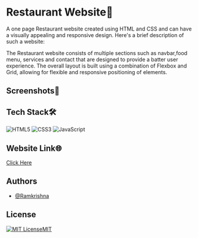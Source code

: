 # Restaurant Website🍔

A one page Restaurant website created using HTML and CSS and can have a visually appealing and responsive design. Here's a brief description of such a website:

The Restaurant website consists of multiple sections such as navbar,food menu, services and contact that are designed to provide a batter user experience. The overall layout is built using a combination of Flexbox and Grid, allowing for flexible and responsive positioning of elements.

## Screenshots📸


## Tech Stack🛠️

![HTML5](https://img.shields.io/badge/html5-%23E34F26.svg?style=for-the-badge&logo=html5&logoColor=white) ![CSS3](https://img.shields.io/badge/css3-%231572B6.svg?style=for-the-badge&logo=css3&logoColor=white) ![JavaScript](https://img.shields.io/badge/javascript-%23323330.svg?style=for-the-badge&logo=javascript&logoColor=%23F7DF1E)


## Website Link🌐
[Click Here](https://akashdream.netlify.app/)
## Authors

- [@Ramkrishna](https://www.github.com/ramkrishnajha5)


## License

[![MIT License](https://img.shields.io/badge/License-MIT-green.svg)](https://choosealicense.com/licenses/mit/)[MIT](https://choosealicense.com/licenses/mit/)

